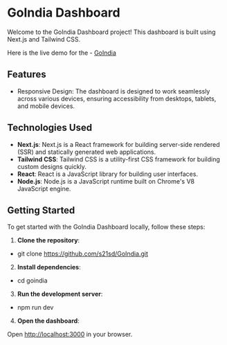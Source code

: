 # GoIndia Dashboard

Welcome to the GoIndia Dashboard project! This dashboard is built using Next.js and Tailwind CSS.

Here is the live demo for the - [GoIndia](https://go-india-tau.vercel.app/)

## Features
- Responsive Design: The dashboard is designed to work seamlessly across various devices, ensuring accessibility from desktops, tablets, and mobile devices.

## Technologies Used

- **Next.js**: Next.js is a React framework for building server-side rendered (SSR) and statically generated web applications.
- **Tailwind CSS**: Tailwind CSS is a utility-first CSS framework for building custom designs quickly.
- **React**: React is a JavaScript library for building user interfaces.
- **Node.js**: Node.js is a JavaScript runtime built on Chrome's V8 JavaScript engine.

## Getting Started

To get started with the GoIndia Dashboard locally, follow these steps:

1. **Clone the repository**:
  - git clone https://github.com/s21sd/GoIndia.git


2. **Install dependencies**:

  - cd goindia


3. **Run the development server**:

  - npm run dev
    
 4. **Open the dashboard**:

Open [http://localhost:3000](http://localhost:3000) in your browser.



